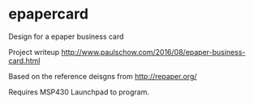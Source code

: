 # epapercard
Design for a epaper business card

Project writeup http://www.paulschow.com/2016/08/epaper-business-card.html

Based on the reference deisgns from http://repaper.org/

Requires MSP430 Launchpad to program.
